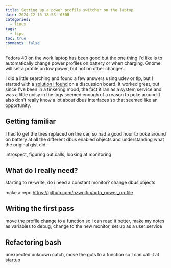 ```yaml
---
title: Setting up a power profile switcher on the laptop
date: 2024-12-13 18:58 -0500
categories:
  - linux
tags:
  - tips
toc: true
comments: false
---
```

Fedora 40 on the work laptop has been good but the one thing I'd like is to automatically change power profiles on battery or when charging. Gnome will set a profile on low power, but not on other changes. 

I did a little searching and found a few answers using udev or tlp, but I started with a [solution i found](https://gist.github.com/vwbusguy/02992061b3054e6b1cafe9b94bad500e) on a discussion board. It worked great, but since I've been in a tinkering mood, the fact it ran as a system service and was a little noisy in the logs seemed enough of a reason to poke around. I also don't really know a lot about dbus interfaces so that seemed like an opportunity.
## Getting familiar
I had to get the tires replaced on the car, so had a good hour to poke around on battery at all the different dbus enabled objects and understanding what the original gist did.

introspect, figuring out calls, looking at monitoring
## What do I really need?
starting to re-write, do i need a constant monitor? change dbus objects

make a repo https://github.com/nzwulfin/auto_power_profile
## Writing the first pass

move the profile change to a function so i can read it better, make my notes as variables to debug, change to the new monitor, set up as a user service
## Refactoring bash
unexpected unknown catch, move the guts to a function so I can call it at startup
